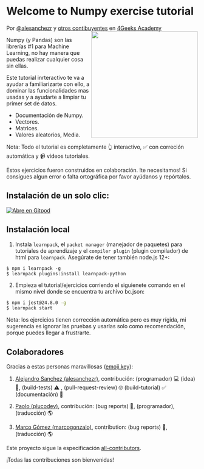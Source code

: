 <!-- hide -->
# Welcome to Numpy exercise tutorial

Por <a href="https://twitter.com/alesanchezr">@alesanchezr</a> y <a href="https://github.com/breatheco-de/numpy-tutorial-exercises/graphs/contributors">otros contibuyentes</a> en <a href="http://4geeksacademy.com/">4Geeks Academy</a><a href="https://www.4geeksacademy.com"><img height="280" align="right" src="https://github.com/breatheco-de/numpy-tutorial-exercises/blob/master/.learn/assets/numpy-badge.png?raw=true"></a>
<!-- endhide -->

Numpy (y Pandas) son las librerías #1 para Machine Learning, no hay manera que puedas realizar cualquier cosa sin ellas.

Este tutorial inrteractivo te va a ayudar a familiarizarte con ello, a dominar las funcionalidades mas usadas y a ayudarte a limpiar tu primer set de datos. 

- Documentación de Numpy.
- Vectores.
- Matrices.
- Valores aleatorios, Media.

Nota: Todo el tutorial es completamente 👆 interactivo, ✅ con correción automática y 📹 videos tutoriales.

Estos ejercicios fueron construidos en colaboración. !te necesitamos! Si consigues algun error o falta ortográfica por favor ayúdanos y repórtalos.

<!-- hide -->
## Instalación de un solo clic:

[![Abre en Gitpod](https://gitpod.io/button/open-in-gitpod.svg)](https://gitpod.io#https://github.com/breatheco-de/numpy-tutorial-exercises)


## Instalación local

1.  Instala `learnpack`, el `packet manager` (manejador de paquetes) para tutoriales de aprendizaje y el `compiler plugin` (plugin compilador) de html para `learnpack`. Asegúrate de tener también node.js 12+: 

```
$ npm i learnpack -g
$ learnpack plugins:install learnpack-python
```

2. Empieza el tutorial/ejercicios corriendo el siguienete comando en el mismo nivel donde se encuentra tu archivo bc.json:

```sh
$ npm i jest@24.8.0 -g
$ learnpack start
```

Nota: los ejercicios tienen corrección automática pero es muy rígida, mi sugerencia es ignorar las pruebas y usarlas solo como recomendación, porque puedes llegar a frustrarte.

<!-- endhide -->

 ## Colaboradores
 
Gracias a estas personas maravillosas ([emoji key](https://github.com/kentcdodds/all-contributors#emoji-key)):

1. [Alejandro Sanchez (alesanchezr)](https://github.com/alesanchezr), contribución: (programador) 💻 (idea) 🤔, (build-tests) ⚠️ , (pull-request-review) 🤓 (build-tutorial) ✅ (documentación) 📖

2. [Paolo (plucodev)](https://github.com/plucodev), contribución: (bug reports) 🐛, (programador), (traducción) 🌎

3. [Marco Gómez (marcogonzalo)](https://github.com/marcogonzalo), contribution: (bug reports) 🐛, (traducción) 🌎

Este proyecto sigue la especificación [all-contributors](https://github.com/kentcdodds/all-contributors).

 ¡Todas las contribuciones son bienvenidas!